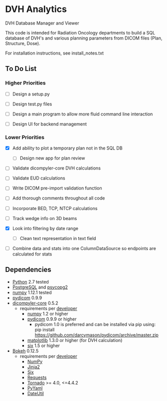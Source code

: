 # DVH Analytics
DVH Database Manager and Viewer

This code is intended for Radiation Oncology departments to build a SQL database of DVH's and various planning parameters from DICOM files (Plan, Structure, Dose).


For installation instructions, see install_notes.txt


## To Do List
### Higher Priorities
    
- [ ] Design a setup.py

- [ ] Design test.py files

- [ ] Design a main program to allow more fluid command line interaction

- [ ] Design UI for backend management

### Lower Priorities
- [X] Add ability to plot a temporary plan not in the SQL DB
    - [ ] Design new app for plan review

- [ ] Validate dicompyler-core DVH calculations

- [ ] Validate EUD calculations

- [ ] Write DICOM pre-import validation function

- [ ] Add thorough comments throughout all code

- [ ] Incorporate BED, TCP, NTCP calculations

- [ ] Track wedge info on 3D beams

- [X] Look into filtering by date range
    - [ ] Clean text representation in text field

- [ ] Combine data and stats into one ColumnDataSource so endpoints are calculated for stats


## Dependencies
* [Python](https://www.python.org) 2.7 tested
* [PostgreSQL](https://www.postgresql.org/) and [psycopg2](http://initd.org/psycopg/)
* [numpy](https://pypi.python.org/pypi/numpy) 1.12.1 tested
* [pydicom](https://github.com/darcymason/pydicom) 0.9.9
* [dicompyler-core](https://pypi.python.org/pypi/dicompyler-core) 0.5.2
    * requirements per [developer](https://github.com/bastula)
        * [numpy](http://www.numpy.org/) 1.2 or higher
        * [pydicom](http://code.google.com/p/pydicom/) 0.9.9 or higher
            * pydicom 1.0 is preferred and can be installed via pip using: pip install https://github.com/darcymason/pydicom/archive/master.zip
        * [matplotlib](http://matplotlib.sourceforge.net/) 1.3.0 or higher (for DVH calculation)
        * [six](https://pythonhosted.org/six/) 1.5 or higher
* [Bokeh](http://bokeh.pydata.org/en/latest/index.html) 0.12.5
    * requirements per [developer](http://bokeh.pydata.org/en/latest/docs/installation.html)
        * [NumPy](http://www.numpy.org/)
        * [Jinja2](http://jinja.pocoo.org/)
        * [Six](https://pythonhosted.org/six/)
        * [Requests](http://docs.python-requests.org/en/master/user/install/)
        * [Tornado](http://www.tornadoweb.org/en/stable/) >= 4.0, <=4.4.2
        * [PyYaml](https://pypi.python.org/pypi/pyaml)
        * [DateUtil](https://pypi.python.org/pypi/python-dateutil)
